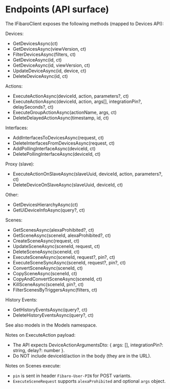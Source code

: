 # Endpoints (API surface)

The IFibaroClient exposes the following methods (mapped to Devices API):

Devices:
- GetDevicesAsync(ct)
- GetDevicesAsync(viewVersion, ct)
- FilterDevicesAsync(filters, ct)
- GetDeviceAsync(id, ct)
- GetDeviceAsync(id, viewVersion, ct)
- UpdateDeviceAsync(id, device, ct)
- DeleteDeviceAsync(id, ct)

Actions:
- ExecuteActionAsync(deviceId, action, parameters?, ct)
- ExecuteActionAsync(deviceId, action, args[], integrationPin?, delaySeconds?, ct)
- ExecuteGroupActionAsync(actionName, args, ct)
- DeleteDelayedActionAsync(timestamp, id, ct)

Interfaces:
- AddInterfacesToDevicesAsync(request, ct)
- DeleteInterfacesFromDevicesAsync(request, ct)
- AddPollingInterfaceAsync(deviceId, ct)
- DeletePollingInterfaceAsync(deviceId, ct)

Proxy (slave):
- ExecuteActionOnSlaveAsync(slaveUuid, deviceId, action, parameters?, ct)
- DeleteDeviceOnSlaveAsync(slaveUuid, deviceId, ct)

Other:
- GetDevicesHierarchyAsync(ct)
- GetUiDeviceInfoAsync(query?, ct)

Scenes:
- GetScenesAsync(alexaProhibited?, ct)
- GetSceneAsync(sceneId, alexaProhibited?, ct)
- CreateSceneAsync(request, ct)
- UpdateSceneAsync(sceneId, request, ct)
- DeleteSceneAsync(sceneId, ct)
- ExecuteSceneAsync(sceneId, request?, pin?, ct)
- ExecuteSceneSyncAsync(sceneId, request?, pin?, ct)
- ConvertSceneAsync(sceneId, ct)
- CopySceneAsync(sceneId, ct)
- CopyAndConvertSceneAsync(sceneId, ct)
- KillSceneAsync(sceneId, pin?, ct)
- FilterScenesByTriggersAsync(filters, ct)

History Events:
- GetHistoryEventsAsync(query?, ct)
- DeleteHistoryEventsAsync(query?, ct)

See also models in the Models namespace.

Notes on ExecuteAction payload:
- The API expects DeviceActionArgumentsDto: { args: [], integrationPin?: string, delay?: number }.
- Do NOT include deviceId/action in the body (they are in the URL).

Notes on Scenes execute:
- `pin` is sent in header `Fibaro-User-PIN` for POST variants.
- `ExecuteSceneRequest` supports `alexaProhibited` and optional `args` object.
